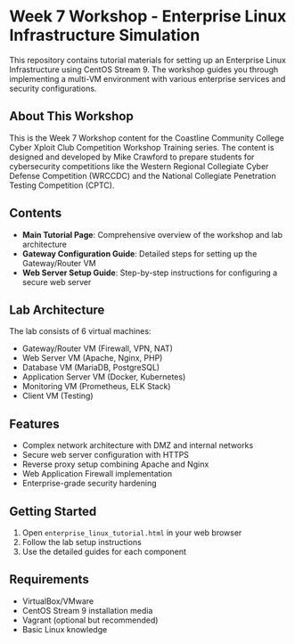 # Week 7 Workshop - Enterprise Linux Infrastructure Simulation

This repository contains tutorial materials for setting up an Enterprise Linux Infrastructure using CentOS Stream 9. The workshop guides you through implementing a multi-VM environment with various enterprise services and security configurations.

## About This Workshop

This is the Week 7 Workshop content for the Coastline Community College Cyber Xploit Club Competition Workshop Training series. The content is designed and developed by Mike Crawford to prepare students for cybersecurity competitions like the Western Regional Collegiate Cyber Defense Competition (WRCCDC) and the National Collegiate Penetration Testing Competition (CPTC).

## Contents

- **Main Tutorial Page**: Comprehensive overview of the workshop and lab architecture
- **Gateway Configuration Guide**: Detailed steps for setting up the Gateway/Router VM
- **Web Server Setup Guide**: Step-by-step instructions for configuring a secure web server

## Lab Architecture

The lab consists of 6 virtual machines:

- Gateway/Router VM (Firewall, VPN, NAT)
- Web Server VM (Apache, Nginx, PHP)
- Database VM (MariaDB, PostgreSQL)
- Application Server VM (Docker, Kubernetes)
- Monitoring VM (Prometheus, ELK Stack)
- Client VM (Testing)

## Features

- Complex network architecture with DMZ and internal networks
- Secure web server configuration with HTTPS
- Reverse proxy setup combining Apache and Nginx
- Web Application Firewall implementation
- Enterprise-grade security hardening

## Getting Started

1. Open `enterprise_linux_tutorial.html` in your web browser
2. Follow the lab setup instructions
3. Use the detailed guides for each component

## Requirements

- VirtualBox/VMware
- CentOS Stream 9 installation media
- Vagrant (optional but recommended)
- Basic Linux knowledge
